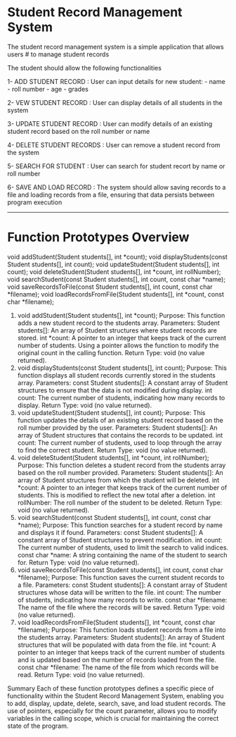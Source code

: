 # Student Record Management System

The student record management system is a simple application that allows users
    # to manage student records

The student should allow the following functionalities

1- ADD STUDENT RECORD : User can input details for new student:
    - name
    - roll number
    - age
    - grades

2- VEW STUDENT RECORD : User can display details of all students in the system

3- UPDATE STUDENT RECORD : User can modify details of an existing student record based on the roll number or name

4- DELETE STUDENT RECORDS : User can remove a student record from the system

5- SEARCH FOR STUDENT : User can search for student recort by name or roll number

6- SAVE AND LOAD RECORD : The system should allow saving records to a file and loading records from a file, ensuring that data persists between program execution

--------------------------------------------------------------------
# Function Prototypes Overview

void addStudent(Student students[], int *count);
void displayStudents(const Student students[], int count);
void updateStudent(Student students[], int count);
void deleteStudent(Student students[], int *count, int rollNumber);
void searchStudent(const Student students[], int count, const char *name);
void saveRecordsToFile(const Student students[], int count, const char *filename);
void loadRecordsFromFile(Student students[], int *count, const char *filename);

1. void addStudent(Student students[], int *count);
Purpose: This function adds a new student record to the students array.
Parameters:
Student students[]: An array of Student structures where student records are stored.
int *count: A pointer to an integer that keeps track of the current number of students. Using a pointer allows the function to modify the original count in the calling function.
Return Type: void (no value returned).
2. void displayStudents(const Student students[], int count);
Purpose: This function displays all student records currently stored in the students array.
Parameters:
const Student students[]: A constant array of Student structures to ensure that the data is not modified during display.
int count: The current number of students, indicating how many records to display.
Return Type: void (no value returned).
3. void updateStudent(Student students[], int count);
Purpose: This function updates the details of an existing student record based on the roll number provided by the user.
Parameters:
Student students[]: An array of Student structures that contains the records to be updated.
int count: The current number of students, used to loop through the array to find the correct student.
Return Type: void (no value returned).
4. void deleteStudent(Student students[], int *count, int rollNumber);
Purpose: This function deletes a student record from the students array based on the roll number provided.
Parameters:
Student students[]: An array of Student structures from which the student will be deleted.
int *count: A pointer to an integer that keeps track of the current number of students. This is modified to reflect the new total after a deletion.
int rollNumber: The roll number of the student to be deleted.
Return Type: void (no value returned).
5. void searchStudent(const Student students[], int count, const char *name);
Purpose: This function searches for a student record by name and displays it if found.
Parameters:
const Student students[]: A constant array of Student structures to prevent modification.
int count: The current number of students, used to limit the search to valid indices.
const char *name: A string containing the name of the student to search for.
Return Type: void (no value returned).
6. void saveRecordsToFile(const Student students[], int count, const char *filename);
Purpose: This function saves the current student records to a file.
Parameters:
const Student students[]: A constant array of Student structures whose data will be written to the file.
int count: The number of students, indicating how many records to write.
const char *filename: The name of the file where the records will be saved.
Return Type: void (no value returned).
7. void loadRecordsFromFile(Student students[], int *count, const char *filename);
Purpose: This function loads student records from a file into the students array.
Parameters:
Student students[]: An array of Student structures that will be populated with data from the file.
int *count: A pointer to an integer that keeps track of the current number of students and is updated based on the number of records loaded from the file.
const char *filename: The name of the file from which records will be read.
Return Type: void (no value returned).

Summary
Each of these function prototypes defines a specific piece of functionality within the Student Record Management System, enabling you to add, display, update, delete, search, save, and load student records. The use of pointers, especially for the count parameter, allows you to modify variables in the calling scope, which is crucial for maintaining the correct state of the program.
